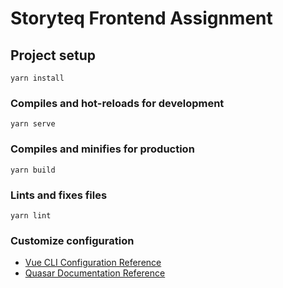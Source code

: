 # Storyteq Frontend Assignment

## Project setup

```
yarn install
```

### Compiles and hot-reloads for development

```
yarn serve
```

### Compiles and minifies for production

```
yarn build
```

### Lints and fixes files

```
yarn lint
```

### Customize configuration

- [Vue CLI Configuration Reference](https://cli.vuejs.org/config/)
- [Quasar Documentation Reference](https://quasar.dev/docs)
